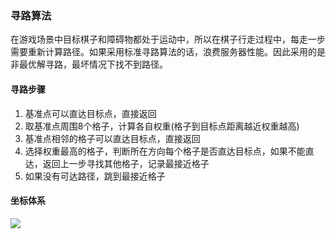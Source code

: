 ### 寻路算法

在游戏场景中目标棋子和障碍物都处于运动中，所以在棋子行走过程中，每走一步需要重新计算路径。如果采用标准寻路算法的话，浪费服务器性能。因此采用的是非最优解寻路，最坏情况下找不到路径。

#### 寻路步骤
1. 基准点可以直达目标点，直接返回
2. 取基准点周围8个格子，计算各自权重(格子到目标点距离越近权重越高)
3. 基准点相邻的格子可以直达目标点，直接返回
4. 选择权重最高的格子，判断所在方向每个格子是否直达目标点，如果不能直达，返回上一步寻找其他格子，记录最接近格子
5. 如果没有可达路径，跳到最接近格子

#### 坐标体系

![](https://z3.ax1x.com/2021/08/27/hMoSUg.png)